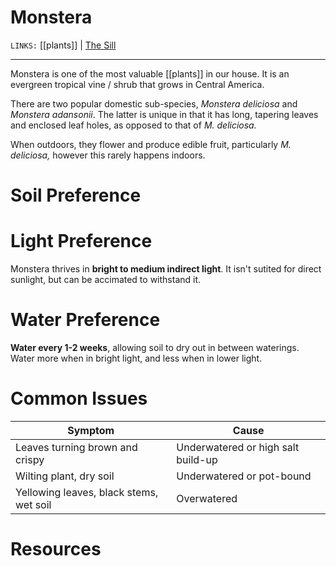 # Monstera
`LINKS:` [[plants]] | [The Sill](https://www.thesill.com/blogs/plants-101/how-to-care-for-monstera-monstera-deliciosa) 

---
Monstera is one of the most valuable [[plants]] in our house. It is an evergreen tropical vine / shrub that grows in Central America. 

There are two popular domestic sub-species, *Monstera deliciosa* and *Monstera adansonii*. The latter is unique in that it has long, tapering leaves and enclosed leaf holes, as opposed to that of *M. deliciosa.* 

When outdoors, they flower and produce edible fruit, particularly *M. deliciosa,* however this rarely happens indoors. 

# Soil Preference

# Light Preference
Monstera thrives in **bright to medium indirect light**. It isn't sutited for direct sunlight, but can be accimated to withstand it. 

# Water Preference
**Water every 1-2 weeks**, allowing soil to dry out in between waterings. Water more when in bright light, and less when in lower light. 

# Common Issues
Symptom | Cause
---|---
Leaves turning brown and crispy | Underwatered or high salt build-up
Wilting plant, dry soil | Underwatered or pot-bound
Yellowing leaves, black stems, wet soil | Overwatered
# Resources
